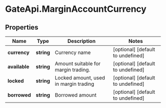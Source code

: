 # GateApi.MarginAccountCurrency

## Properties

Name | Type | Description | Notes
------------ | ------------- | ------------- | -------------
**currency** | **string** | Currency name | [optional] [default to undefined]
**available** | **string** | Amount suitable for margin trading. | [optional] [default to undefined]
**locked** | **string** | Locked amount, used in margin trading | [optional] [default to undefined]
**borrowed** | **string** | Borrowed amount | [optional] [default to undefined]

